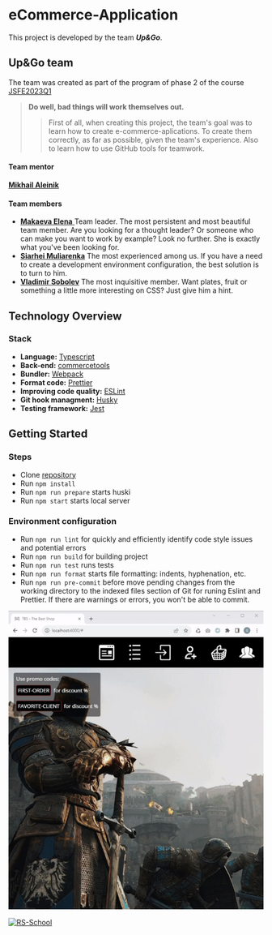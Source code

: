 # eCommerce-Application
This project is developed by the team ___Up&Go___.

## Up&Go team
The team was created as part of the program of phase 2 of the course [JSFE2023Q1](https://wearecommunity.io/events/js-fe-rs-2023q1)
> __Do well, bad things will work themselves out.__
>> First of all, when creating this project, the team's goal was to learn how to create e-commerce-aplications. To create them correctly, as far as possible, given the team's experience. Also to learn how to use GitHub tools for teamwork.
#### Team mentor
[__Mikhail Aleinik__](https://github.com/rolling-scopes/rsschool-app "Mikhail`s GitHub")
#### Team members
- [__Makaeva Elena__ ](https://github.com/MakaevaElena "Elena`s GitHub") Team leader. The most persistent and most beautiful team member. Are you looking for a thought leader? Or someone who can make you want to work by example? Look no further. She is exactly what you've been looking for.
- [__Siarhei Muliarenka__](https://github.com/surface74 "Siarhei`s GitHub")  The most experienced among us. If you have a need to create a development environment configuration, the best solution is to turn to him.
- [__Vladimir Sobolev__](https://github.com/VladimirSobbolev "Vladimir`s GitHub") The most inquisitive member. Want plates, fruit or something a little more interesting on CSS? Just give him a hint.

## Technology Overview
### Stack
- __Language:__ [Typescript](https://www.typescriptlang.org/)
- __Back-end:__ [commercetools](https://commercetools.com/)
- __Bundler:__ [Webpack](https://webpack.js.org/)
- __Format code:__ [Prettier](https://prettier.io/docs/en/index.html)
- __Improving code quality:__ [ESLint](https://eslint.org/docs/latest/use/getting-started)
- __Git hook managment:__ [Husky](https://github.com/typicode/husky#readme)
- __Testing framework:__ [Jest](https://jestjs.io/docs/getting-started)

## Getting Started
### Steps
- Clone [repository](https://github.com/MakaevaElena/eCommerce-Application)
- Run `npm install`
- Run `npm run prepare` starts huski
- Run `npm start` starts local server
### Environment configuration
- Run `npm run lint` for quickly and efficiently identify code style issues and potential errors
- Run `npm run build` for building project
- Run `npm run test` runs tests
- Run `npm run format` starts file formatting: indents, hyphenation, etc.
- Run `npm run pre-commit` before move pending changes from the working directory to the indexed files section of Git for runing Eslint and Prettier. If there are warnings or errors, you won't be able to commit.

[![Watch the video](https://github.com/surface74/the-best-shop/blob/main/presentation/the-best-shop.jpg)](https://github.com/surface74/the-best-shop/assets/52540855/be05c99f-79fa-4ed3-99f4-69a18726404f)

[![RS-School](https://rs.school/images/rs_school_js.svg "Visit The Rolling Scopes community")](https://rollingscopes.com/)